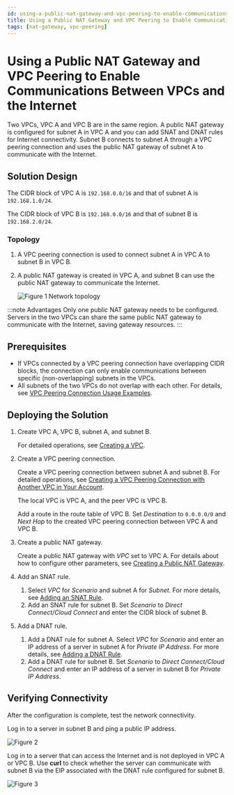 ```yaml
---
id: using-a-public-nat-gateway-and-vpc-peering-to-enable-communications-between-vpcs-and-the-internet
title: Using a Public NAT Gateway and VPC Peering to Enable Communications Between VPCs and the Internet
tags: [nat-gateway, vpc-peering]
---
```


# Using a Public NAT Gateway and VPC Peering to Enable Communications Between VPCs and the Internet

Two VPCs, VPC A and VPC B are in the same region. A public NAT gateway is configured for subnet A in VPC A and you can add SNAT and DNAT rules for Internet connectivity. Subnet B connects to subnet A through a VPC peering connection and uses the public NAT gateway of subnet A to communicate with the Internet.

## Solution Design

The CIDR block of VPC A is `192.168.0.0/16` and that of subnet A is `192.168.1.0/24`.

The CIDR block of VPC B is `192.168.0.0/16` and that of subnet B is `192.168.2.0/24`.

### Topology

1. A VPC peering connection is used to connect subnet A in VPC A to subnet B in VPC B.
2. A public NAT gateway is created in VPC A, and subnet B can use the public NAT gateway to communicate the Internet.

    ![**Figure 1** Network topology](https://arch-assets-dev.obs.eu-de.otc.t-systems.com/static/img/docs/best-practices/networking/nat-gateway/en-us_image_0000001089261095.png)

:::note Advantages
Only one public NAT gateway needs to be configured. Servers in the two VPCs can share the same public NAT gateway to communicate with the Internet, saving gateway resources.
:::

## Prerequisites

* If VPCs connected by a VPC peering connection have overlapping CIDR blocks, the connection can only enable communications between specific (non-overlapping) subnets in the VPCs.
* All subnets of the two VPCs do not overlap with each other. For details, see [VPC Peering Connection Usage Examples](https://docs.otc.t-systems.com/virtual-private-cloud/umn/vpc_peering_connection/vpc_peering_connection_usage_examples.html).

## Deploying the Solution

1. Create VPC A, VPC B, subnet A, and subnet B.

    For detailed operations, see [Creating a VPC](https://docs.otc.t-systems.com/virtual-private-cloud/umn/vpc_and_subnet/vpc/creating_a_vpc.html).

2. Create a VPC peering connection.

    Create a VPC peering connection between subnet A and subnet B. For detailed operations, see [Creating a VPC Peering Connection with Another VPC in Your Account](https://docs.otc.t-systems.com/virtual-private-cloud/umn/vpc_peering_connection/creating_a_vpc_peering_connection_with_another_vpc_in_your_account.html).

    The local VPC is VPC A, and the peer VPC is VPC B.

    Add a route in the route table of VPC B. Set *Destination* to `0.0.0.0/0` and *Next Hop* to the created VPC peering connection between VPC A and VPC B.

3. Create a public NAT gateway.

    Create a public NAT gateway with *VPC* set to VPC A. For details about how to configure other parameters, see [Creating a Public NAT Gateway](https://docs.otc.t-systems.com/nat-gateway/umn/managing_nat_gateways/creating_a_public_nat_gateway.html).

4. Add an SNAT rule.
    1. Select *VPC* for *Scenario* and subnet A for *Subnet*. For more details, see [Adding an SNAT Rule](https://docs.otc.t-systems.com/nat-gateway/umn/managing_snat_rules/adding_an_snat_rule.html).
    2. Add an SNAT rule for subnet B. Set *Scenario* to *Direct Connect/Cloud Connect* and enter the CIDR block of subnet B.
5. Add a DNAT rule.
    1. Add a DNAT rule for subnet A. Select *VPC* for *Scenario* and enter an IP address of a server in subnet A for *Private IP Address*. For more details, see [Adding a DNAT Rule](https://docs.otc.t-systems.com/nat-gateway/umn/managing_dnat_rules/adding_a_dnat_rule.html).
    2. Add a DNAT rule for subnet B. Set *Scenario* to *Direct Connect/Cloud Connect* and enter an IP address of a server in subnet B for *Private IP Address*.

## Verifying Connectivity

After the configuration is complete, test the network connectivity.

Log in to a server in subnet B and ping a public IP address.

![**Figure 2**](https://arch-assets-dev.obs.eu-de.otc.t-systems.com/static/img/docs/best-practices/networking/nat-gateway/en-us_image_0000001092787311.png)

Log in to a server that can access the Internet and is not deployed in VPC A or VPC B. Use **curl** to check whether the server can communicate with subnet B via the EIP associated with the DNAT rule configured for subnet B.

![**Figure 3**](https://arch-assets-dev.obs.eu-de.otc.t-systems.com/static/img/docs/best-practices/networking/nat-gateway/en-us_image_0000001093306041.png)